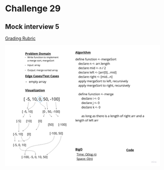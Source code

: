 # Challenge 29

## Mock interview 5

[Grading Rubric](https://docs.google.com/spreadsheets/d/1qTGsior4U6bKWsx0iFohvRXEz9Zy9jRWeSjFxbmOE3c/edit#gid=0)

![mock-interview-5](../img/mock-interview-5.jpg)
